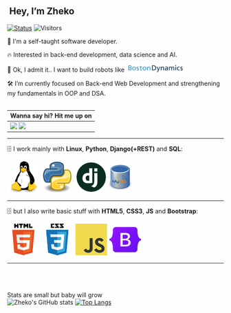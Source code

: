 ## <img src="https://github.com/ZhekoGinev/ZhekoGinev/blob/main/images/robo-peak-mirror.png" height=0> Hey, I’m Zheko <img src="https://github.com/ZhekoGinev/ZhekoGinev/blob/main/images/robo-peak-80x96.png" height=0><br>
[![Status](https://img.shields.io/badge/WORK_STATUS-OPEN-<COLOR>.svg)](https://shields.io/) ![Visitors](https://api.visitorbadge.io/api/visitors?path=zhekoginev&label=visitors&labelColor=%23595959&countColor=%2347c119&style=flat)

👋 I'm a self-taught software developer.

🔥 Interested in back-end development, data science and AI.

🤖 Ok, I admit it.. I want to build robots like [<img src="https://github.com/ZhekoGinev/ZhekoGinev/blob/main/images/BS_logo_minimal.png" height=17>](https://www.bostondynamics.com/)

🛠️ I’m currently focused on Back-end Web Development and strengthening my fundamentals in OOP and DSA.<br><br>

| __Wanna say hi? Hit me up on__ |
| ----------------------------------- |
[<img src="https://img.shields.io/badge/Facebook-1877F2?style=for-the-badge&logo=facebook&logoColor=white">](https://www.facebook.com/Zvezdobroeca/) [<img src="https://img.shields.io/badge/LinkedIn-0077B5?style=for-the-badge&logo=linkedin&logoColor=white">](https://www.linkedin.com/in/zhekoginev/)|

---
🗄️ I work mainly with __Linux__, __Python__, __Django(+REST)__ and __SQL__:

[<img src="https://raw.githubusercontent.com/devicons/devicon/master/icons/linux/linux-original.svg" height=75>](#) [<img src="https://github.com/ZhekoGinev/ZhekoGinev/blob/main/images/python.png" height=75>](#) [<img src="https://github.com/ZhekoGinev/ZhekoGinev/blob/main/images/django.png" height=75>](#) [<img src="https://github.com/ZhekoGinev/ZhekoGinev/blob/main/images/mysql.png" height=75>](#)
<br>

---
🗄️ but I also write basic stuff with __HTML5__, __CSS3__, __JS__ and __Bootstrap__:

[<img src="https://raw.githubusercontent.com/devicons/devicon/master/icons/html5/html5-original-wordmark.svg" height=75>](#) [<img src="https://raw.githubusercontent.com/devicons/devicon/master/icons/css3/css3-original-wordmark.svg" height=75>](#)  [<img src="https://raw.githubusercontent.com/devicons/devicon/master/icons/javascript/javascript-original.svg" height=75>](#) [<img src="https://raw.githubusercontent.com/devicons/devicon/master/icons/bootstrap/bootstrap-original.svg" height=75>](#)

---
<br><br><br>
Stats are small but baby will grow<br>
![Zheko's GitHub stats](https://github-readme-stats.vercel.app/api?username=ZhekoGinev&show_icons=true&theme=dracula&hide=contribs,prs,issues)  [![Top Langs](https://github-readme-stats.vercel.app/api/top-langs/?username=ZhekoGinev)](#)


